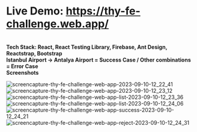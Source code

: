 # Live Demo: https://thy-fe-challenge.web.app/
<br />
<b>Tech Stack: React, React Testing Library, Firebase, Ant Design, Reactstrap, Bootstrap </b><br />
<b>Istanbul Airport -> Antalya Airport = Success Case / Other combinations = Error Case</b><br />
<b>Screenshots</b>

![screencapture-thy-fe-challenge-web-app-2023-09-10-12_22_41](https://github.com/mertcantakil/THY-FE-Challenge/assets/28295214/4f81df8e-4799-468e-81b5-c07a41398d8e)
![screencapture-thy-fe-challenge-web-app-2023-09-10-12_23_12](https://github.com/mertcantakil/THY-FE-Challenge/assets/28295214/a5dfb9f5-e294-4511-a411-ef9ef400a57f)
![screencapture-thy-fe-challenge-web-app-list-2023-09-10-12_23_36](https://github.com/mertcantakil/THY-FE-Challenge/assets/28295214/f864cd4a-a3ed-405f-bdf7-aa07fe80cce7)
![screencapture-thy-fe-challenge-web-app-list-2023-09-10-12_24_06](https://github.com/mertcantakil/THY-FE-Challenge/assets/28295214/33833cc6-e066-4e1c-9f61-ae86ed0915ce)
![screencapture-thy-fe-challenge-web-app-success-2023-09-10-12_24_21](https://github.com/mertcantakil/THY-FE-Challenge/assets/28295214/d05e25d7-a2f5-451a-81ee-1cb7126d2edf)
![screencapture-thy-fe-challenge-web-app-reject-2023-09-10-12_24_31](https://github.com/mertcantakil/THY-FE-Challenge/assets/28295214/828ab59c-3e6a-4b36-8e05-fe1eeecda5b9)
